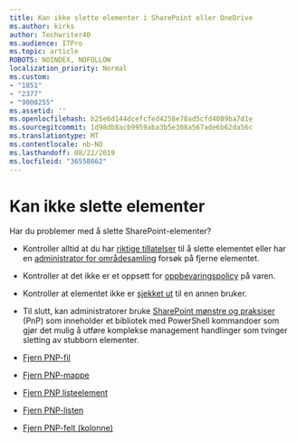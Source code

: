 ```yaml
---
title: Kan ikke slette elementer i SharePoint eller OneDrive
ms.author: kirks
author: Techwriter40
ms.audience: ITPro
ms.topic: article
ROBOTS: NOINDEX, NOFOLLOW
localization_priority: Normal
ms.custom:
- "1851"
- "2377"
- "9000255"
ms.assetid: ''
ms.openlocfilehash: b25e6d144dcefcfed4258e78ad5cfd4089ba7d1e
ms.sourcegitcommit: 1d98db8acb9959aba3b5e308a567ade6b62da56c
ms.translationtype: MT
ms.contentlocale: nb-NO
ms.lasthandoff: 08/22/2019
ms.locfileid: "36558662"
---
```

# <a name="unable-to-delete-items"></a>Kan ikke slette elementer

Har du problemer med å slette SharePoint-elementer?

- Kontroller alltid at du har [riktige tillatelser](https://docs.microsoft.com/sharepoint/default-sharepoint-groups) til å slette elementet eller har en [administrator for områdesamling](https://docs.microsoft.com/sharepoint/customize-sharepoint-site-permissions#add-change-or-remove-a-site-collection-administrator) forsøk på fjerne elementet.

- Kontroller at det ikke er et oppsett for [oppbevaringspolicy](https://docs.microsoft.com/office365/securitycompliance/retention-policies) på varen.

- Kontroller at elementet ikke er [sjekket ut](https://support.office.com/article/check-out-check-in-or-discard-changes-to-files-in-a-library-7e2c12a9-a874-4393-9511-1378a700f6de) til en annen bruker.

- Til slutt, kan administratorer bruke [SharePoint mønstre og praksiser](https://docs.microsoft.com/powershell/sharepoint/sharepoint-pnp/sharepoint-pnp-cmdlets?view=sharepoint-ps#installation) (PnP) som inneholder et bibliotek med PowerShell kommandoer som gjør det mulig å utføre komplekse management handlinger som tvinger sletting av stubborn elementer.
- [Fjern PNP-fil](https://docs.microsoft.com/powershell/module/sharepoint-pnp/remove-pnpfile?view=sharepoint-ps)
- [Fjern PNP-mappe](https://docs.microsoft.com/powershell/module/sharepoint-pnp/remove-pnpfolder?view=sharepoint-ps)
- [Fjern PNP listeelement](https://docs.microsoft.com/powershell/module/sharepoint-pnp/remove-pnplistitem?view=sharepoint-ps)
- [Fjern PNP-listen](https://docs.microsoft.com/powershell/module/sharepoint-pnp/remove-pnplist?view=sharepoint-ps)
- [Fjern PNP-felt (kolonne)](https://docs.microsoft.com/powershell/module/sharepoint-pnp/remove-pnpfield?view=sharepoint-ps)